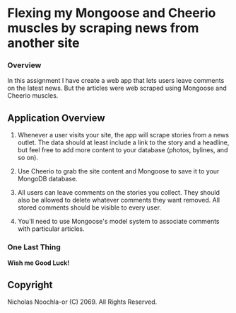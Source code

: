 # Flexing my Mongoose and Cheerio muscles by scraping news from another site

### Overview

In this assignment I have create a web app that lets users leave comments on the latest news. But the articles were web scraped using Mongoose and Cheerio muscles.

## Application Overview

  1. Whenever a user visits your site, the app will scrape stories from a news outlet. The data should at least include a link to the story and a headline, but feel free to add more content to your database (photos, bylines, and so on).
  2. Use Cheerio to grab the site content and Mongoose to save it to your MongoDB database. 

  3. All users can leave comments on the stories you collect. They should also be allowed to delete whatever comments they want removed. All stored comments should be visible to every user.
  4. You'll need to use Mongoose's model system to associate comments with particular articles. 

### One Last Thing

**Wish me Good Luck!**

## Copyright

Nicholas Noochla-or (C) 2069. All Rights Reserved.
